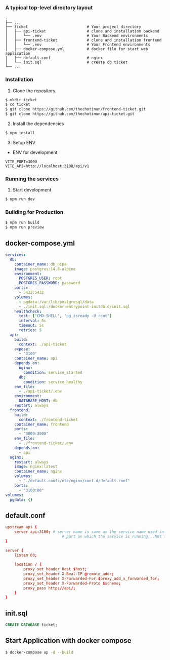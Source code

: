 ### A typical top-level directory layout

    .
    ├── ...
    ├── ticket                          # Your project directory
    │   ├── api-ticket                  # clone and installation backend
    │   │   └── .env                    # Your Backend environments
    │   ├── frontend-ticket             # clone and installation frontend
    │   │   └── .env                    # Your Frontend environments
    │   ├── docker-compose.yml          # docker file for start web application
    │   ├── default.conf                # nginx
    │   └── init.sql                    # create db ticket
    └── ...

### Installation

1. Clone the repository.
```bash
$ mkdir ticket
$ cd ticket
$ git clone https://github.com/thechotinun/frontend-ticket.git
$ git clone https://github.com/thechotinun/api-ticket.git
```

2. Install the dependencies
```bash
$ npm install
```

3. Setup ENV
* ENV for development
```
VITE_PORT=3000
VITE_API=http://localhost:3100/api/v1
```
### Running the services

1. Start development
```bash
$ npm run dev
```
### Building for Production

```bash
$ npm run build
$ npm run preview
```
## docker-compose.yml
```yml
services:
  db:
    container_name: db_nipa
    image: postgres:14.8-alpine
    environment:
      POSTGRES_USER: root
      POSTGRES_PASSWORD: password
    ports:
      - 5432:5432
    volumes:
      - pgdata:/var/lib/postgresql/data
      - ./init.sql:/docker-entrypoint-initdb.d/init.sql
    healthcheck:
      test: ["CMD-SHELL", "pg_isready -U root"]
      interval: 5s
      timeout: 5s
      retries: 5
  api:
    build:
      context: ./api-ticket
    expose:
      - "3100"
    container_name: api
    depends_on:
      nginx:
        condition: service_started
      db:
        condition: service_healthy
    env_file:
      - ./api-ticket/.env
    environment:
      DATABASE_HOST: db
    restart: always
  frontend:
    build:
      context: ./frontend-ticket
    container_name: frontend
    ports:
      - "3000:3000"
    env_file:
      - ./frontend-ticket/.env
    depends_on:
      - api
  nginx:
    restart: always
    image: nginx:latest
    container_name: nginx
    volumes:
      - "./default.conf:/etc/nginx/conf.d/default.conf"
    ports:
      - "3100:80"
volumes:
  pgdata: {}
```
## default.conf
```conf
upstream api {
    server api:3100; # server name is same as the service name used in docker-compose file
                         # port on which the service is running...NOT the exposed port(the RHS port in docker-compose ports attr.)
}

server {
    listen 80;
    
    location / {
        proxy_set_header Host $host;
        proxy_set_header X-Real-IP @remote_addr;
        proxy_set_header X-Forwarded-For $proxy_add_x_forwarded_for;
        proxy_set_header X-Forwarded-Proto $scheme;
        proxy_pass http://api/;
    }
}
```
## init.sql
```sql
CREATE DATABASE ticket;
```
## Start Application with docker compose
```bash
$ docker-compose up -d --build 
```
